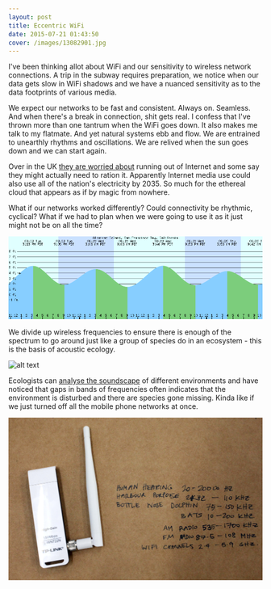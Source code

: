 ```yaml
---
layout: post
title: Eccentric WiFi
date: 2015-07-21 01:43:50
cover: /images/13082901.jpg
---
```


I've been thinking allot about WiFi and our sensitivity to wireless network connections. A trip in the subway requires preparation, we notice when
our data gets slow in WiFi shadows and we have a nuanced sensitivity as to the data footprints of various media.

We expect our networks to be fast and consistent. Always on. Seamless. And when there's a break in connection, shit gets real. I confess that I've thrown
more than one tantrum when the WiFi goes down. It also makes me talk to my flatmate. And yet natural systems ebb and flow. We are entrained to unearthly rhythms and oscillations. We are relived when the sun goes down and we can start again.

Over in the UK [they are worried about](https://www.newscientist.com/article/dn27536-the-internet-is-running-out-of-room-but-we-can-save-it/) running out of Internet and some say they might actually need to ration it. Apparently Internet media use could also use all of the nation's electricity by 2035. So much for the ethereal cloud that appears as if by magic from nowhere.

What if our networks worked differently? Could connectivity be rhythmic, cyclical? What if we had to plan
when we were going to use it as it just might not be on all the time?

<img src="https://github.com/eccentricengineering/eccentricengineering.github.io/blob/master/images/work1/tidalChart.png?raw=true" alt="alt text" width="600px">  

We divide up wireless frequencies to ensure there is enough of the spectrum to go around just like a group of species do in an ecosystem - this is the basis of acoustic ecology.  

<img src="https://github.com/eccentricengineering/eccentricengineering.github.io/blob/master/images/work1/spectrum.jpg?raw=true" alt="alt text" width="600px">  

Ecologists can [analyse the soundscape](https://en.wikipedia.org/wiki/Soundscape_ecology) of different environments and have noticed that gaps in bands of frequencies often indicates that the environment is disturbed and there are species gone missing. Kinda like if we just turned off all the mobile phone networks at once.  

<img src="https://github.com/eccentricengineering/eccentricengineering.github.io/blob/master/images/work1/frequencies.jpg?raw=true" alt="alt text" width="600px">
